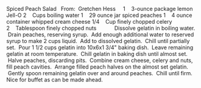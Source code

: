 Spiced Peach Salad
 
From:  Gretchen Hess
 
 
1    3-ounce package lemon Jell-O
2    Cups boiling water
1    29 ounce jar spiced peaches
1    4 ounce container whipped cream cheese
1/4    Cup finely chopped celery
2    Tablespoon finely chopped nuts
        
 
Dissolve gelatin in boiling water.  Drain peaches, reserving syrup.  Add enough additional water to reserved syrup to make 2 cups liquid.  Add to dissolved gelatin.  Chill until partially set.  Pour 1 1/2 cups gelatin into 10x6x1 3/4" baking dish.  Leave remaining gelatin at room temperature.  Chill gelatin in baking dish until almost set.  Halve peaches, discarding pits.  Combine cream cheese, celery and nuts, fill peach cavities.  Arrange filled peach halves on the almost set gelatin.  Gently spoon remaining gelatin over and around peaches.  Chill until firm.  
Nice for buffet as can be made ahead. 
